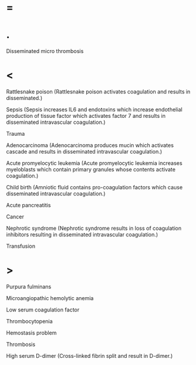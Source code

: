 # =

# .

Disseminated micro thrombosis

# <

Rattlesnake poison (Rattlesnake poison activates coagulation and results in disseminated.)

Sepsis (Sepsis increases IL6 and endotoxins which increase endothelial production of tissue factor which activates factor 7 and results in disseminated intravascular coagulation.)

Trauma

Adenocarcinoma (Adenocarcinoma produces mucin which activates cascade and results in disseminated intravascular coagulation.)

Acute promyelocytic leukemia (Acute promyelocytic leukemia increases myeloblasts which contain primary granules whose contents activate coagulation.)

Child birth (Amniotic fluid contains pro-coagulation factors which cause disseminated intravascular coagulation.)

Acute pancreatitis

Cancer

Nephrotic syndrome (Nephrotic syndrome results in loss of coagulation inhibitors resulting in disseminated intravascular coagulation.)

Transfusion

# >

Purpura fulminans

Microangiopathic hemolytic anemia

Low serum coagulation factor

Thrombocytopenia

Hemostasis problem

Thrombosis

High serum D-dimer (Cross-linked fibrin split and result in D-dimer.)
